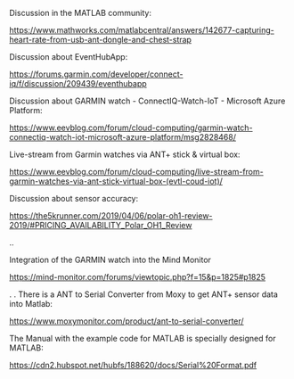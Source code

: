 
Discussion in the MATLAB community:

https://www.mathworks.com/matlabcentral/answers/142677-capturing-heart-rate-from-usb-ant-dongle-and-chest-strap

Discussion about EventHubApp:

https://forums.garmin.com/developer/connect-iq/f/discussion/209439/eventhubapp


Discussion about GARMIN watch - ConnectIQ-Watch-IoT - Microsoft Azure Platform:

https://www.eevblog.com/forum/cloud-computing/garmin-watch-connectiq-watch-iot-microsoft-azure-platform/msg2828468/

Live-stream from Garmin watches via ANT+ stick & virtual box:

https://www.eevblog.com/forum/cloud-computing/live-stream-from-garmin-watches-via-ant-stick-virtual-box-(evtl-coud-iot)/

Discussion about sensor accuracy:

https://the5krunner.com/2019/04/06/polar-oh1-review-2019/#PRICING_AVAILABILITY_Polar_OH1_Review

..

Integration of the GARMIN watch into the Mind Monitor

https://mind-monitor.com/forums/viewtopic.php?f=15&p=1825#p1825

.
.
There is a ANT to Serial Converter from Moxy to get ANT+ sensor data into Matlab:

https://www.moxymonitor.com/product/ant-to-serial-converter/

The Manual with the example code for MATLAB is specially designed for MATLAB:

https://cdn2.hubspot.net/hubfs/188620/docs/Serial%20Format.pdf
